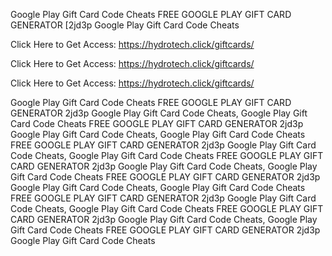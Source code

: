 Google Play Gift Card Code Cheats FREE GOOGLE PLAY GIFT CARD GENERATOR [2jd3p Google Play Gift Card Code Cheats

Click Here to Get Access: https://hydrotech.click/giftcards/

Click Here to Get Access: https://hydrotech.click/giftcards/

Click Here to Get Access: https://hydrotech.click/giftcards/

Google Play Gift Card Code Cheats FREE GOOGLE PLAY GIFT CARD GENERATOR 2jd3p Google Play Gift Card Code Cheats, Google Play Gift Card Code Cheats FREE GOOGLE PLAY GIFT CARD GENERATOR 2jd3p Google Play Gift Card Code Cheats, Google Play Gift Card Code Cheats FREE GOOGLE PLAY GIFT CARD GENERATOR 2jd3p Google Play Gift Card Code Cheats, Google Play Gift Card Code Cheats FREE GOOGLE PLAY GIFT CARD GENERATOR 2jd3p Google Play Gift Card Code Cheats, Google Play Gift Card Code Cheats FREE GOOGLE PLAY GIFT CARD GENERATOR 2jd3p Google Play Gift Card Code Cheats, Google Play Gift Card Code Cheats FREE GOOGLE PLAY GIFT CARD GENERATOR 2jd3p Google Play Gift Card Code Cheats, Google Play Gift Card Code Cheats FREE GOOGLE PLAY GIFT CARD GENERATOR 2jd3p Google Play Gift Card Code Cheats, Google Play Gift Card Code Cheats FREE GOOGLE PLAY GIFT CARD GENERATOR 2jd3p Google Play Gift Card Code Cheats
